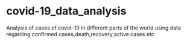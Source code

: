# covid-19_data_analysis
Analysis of cases of covid-19 in different parts of the world using data regarding confirmed cases,death,recovery,active cases etc
